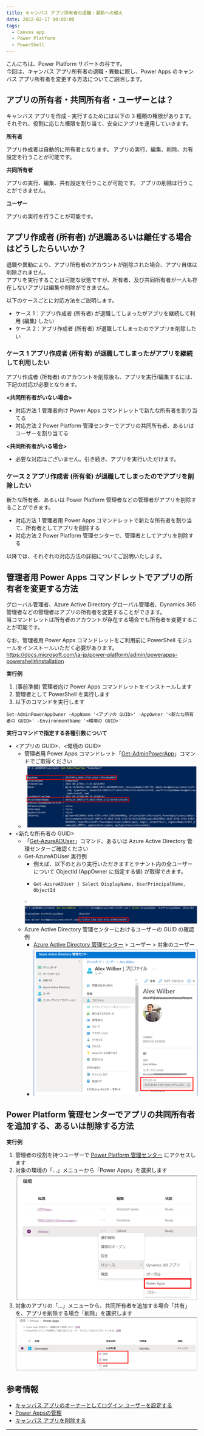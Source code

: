 ```yaml
---
title: キャンバス アプリ所有者の退職・異動への備え
date: 2022-02-17 00:00:00
tags:
  - Canvas app
  - Power Platform
  - PowerShell
---
```


こんにちは、Power Platform サポートの谷です。<br/>
今回は、キャンバス アプリ所有者の退職・異動に際し、Power Apps のキャンバス アプリ所有者を変更する方法についてご説明します。

<!-- more -->


## アプリの所有者・共同所有者・ユーザーとは？

キャンバス アプリを作成・実行するためには以下の 3 種類の権限があります。<br/>
それぞれ、役割に応じた権限を割り当て、安全にアプリを運用していきます。

**所有者**

アプリ作成者は自動的に所有者となります。
アプリの実行、編集、削除、共有設定を行うことが可能です。
 
**共同所有者**

アプリの実行、編集、共有設定を行うことが可能です。
アプリの削除は行うことができません。

**ユーザー**

アプリの実行を行うことが可能です。


## アプリ作成者 (所有者) が退職あるいは離任する場合はどうしたらいいか？

退職や異動により、アプリ所有者のアカウントが削除された場合、アプリ自体は削除されません。<br/>
アプリを実行することは可能な状態ですが、所有者、及び共同所有者が一人も存在しないアプリは編集や削除ができません。

以下のケースごとに対応方法をご説明します。<br/>
- ケース 1：アプリ作成者 (所有者) が退職してしまったがアプリを継続して利用 (編集) したい
- ケース 2：アプリ作成者 (所有者) が退職してしまったのでアプリを削除したい

### ケース 1 アプリ作成者 (所有者) が退職してしまったがアプリを継続して利用したい
アプリ作成者 (所有者) のアカウントを削除後も、アプリを実行/編集するには、下記の対応が必要となります。
 
**<共同所有者がいない場合>**
- 対応方法 1 管理者向け Power Apps コマンドレットで新たな所有者を割り当てる
- 対応方法 2 Power Platform 管理センターでアプリの共同所有者、あるいはユーザーを割り当てる
 
**<共同所有者がいる場合>**
- 必要な対応はございません。引き続き、アプリを実行いただけます。


### ケース 2 アプリ作成者 (所有者) が退職してしまったのでアプリを削除したい

新たな所有者、あるいは Power Platform 管理者などの管理者がアプリを削除することができます。
 
- 対応方法 1 管理者用 Power Apps コマンドレットで新たな所有者を割り当て、所有者としてアプリを削除する
- 対応方法 2 Power Platform 管理センターで、管理者としてアプリを削除する


以降では、それぞれの対応方法の詳細についてご説明いたします。

## 管理者用 Power Apps コマンドレットでアプリの所有者を変更する方法

グローバル管理者、Azure Active Directory グローバル管理者、Dynamics 365 管理者などの管理者はアプリの所有者を変更することができます。<br/>
当コマンドレットは所有者のアカウントが存在する場合でも所有者を変更することが可能です。

なお、管理者用 Power Apps コマンドレットをご利用前に PowerShell モジュールをインストールいただく必要があります。<br/>
https://docs.microsoft.com/ja-jp/power-platform/admin/powerapps-powershell#installation


**実行例**
1. (事前準備) 管理者向け Power Apps コマンドレットをインストールします
2. 管理者として PowerShell を実行します
3. 以下のコマンドを実行します

```
Set-AdminPowerAppOwner –AppName '<アプリの GUID>' -AppOwner '<新たな所有者の GUID>' –EnvironmentName '<環境の GUID>'
```

**実行コマンドで指定する各種引数について**
- <アプリの GUID>、<環境の GUID>
    - 管理者用 Power Apps コマンドレット「[Get-AdminPowerApp](https://docs.microsoft.com/en-us/powershell/module/microsoft.powerapps.administration.powershell/get-adminpowerapp?view=pa-ps-latest)」コマンドでご取得ください
    - ![](./Canvas-app-change-app-owner/image01.png)
- <新たな所有者の GUID>
    - 「[Get-AzureADUser](https://docs.microsoft.com/ja-jp/microsoft-365/enterprise/view-user-accounts-with-microsoft-365-powershell?view=o365-worldwide#view-additional-property-values-for-a-specific-account)」コマンド、あるいは Azure Active Directory 管理センターご確認ください
    - Get-AzureADUser 実行例
        - 例えば、以下のとおり実行いただきますとテナント内の全ユーザーについて ObjectId (AppOwner に指定する値) が取得できます。
        - ```
          Get-AzureADUser | Select DisplayName, UserPrincipalName, ObjectId
          ```
        -![](./Canvas-app-change-app-owner/image02.png)
    - Azure Active Directory 管理センターにおけるユーザーの GUID の確認例
        - [Azure Active Directory 管理センター](https://aad.portal.azure.com) > ユーザー > 対象のユーザー
        - ![](./Canvas-app-change-app-owner/image03.png)

## Power Platform 管理センターでアプリの共同所有者を追加する、あるいは削除する方法

**実行例**
1. 管理者の役割を持つユーザーで [Power Platform 管理センター](https://admin.powerplatform.com) にアクセスします
2. 対象の環境の「…」メニューから「Power Apps」を選択します
    ![](./Canvas-app-change-app-owner/image04.png)
3. 対象のアプリの「…」メニューから、共同所有者を追加する場合「共有」を、アプリを削除する場合「削除」を選択します
    ![](./Canvas-app-change-app-owner/image05.png)

## 参考情報
- [キャンバス アプリのオーナーとしてログイン ユーザーを設定する](https://docs.microsoft.com/ja-jp/power-platform/admin/powerapps-powershell#set-logged-in-user-as-the-owner-of-a-canvas-app)
- [Power Appsの管理](https://docs.microsoft.com/ja-jp/power-platform/admin/admin-manage-apps)
- [キャンパス アプリを削除する](https://docs.microsoft.com/ja-jp/powerapps/maker/canvas-apps/delete-app)

---
